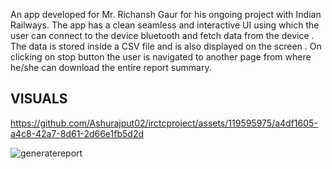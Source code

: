 An app developed for Mr. Richansh Gaur for his ongoing project with Indian Railways.
The app has a clean seamless and interactive UI using which the user can connect to the device bluetooth and fetch data from the device . The data is stored inside a CSV file and is also displayed on the screen . On clicking on stop button the user is navigated to another page from where he/she can download the entire report summary.

## VISUALS
https://github.com/Ashurajput02/irctcproject/assets/119595975/a4df1605-a4c8-42a7-8d61-2d66e1fb5d2d




![generatereport](https://github.com/Ashurajput02/irctcproject/assets/119595975/54142fa2-f7f5-4671-87a9-41b6dc2eae98)






